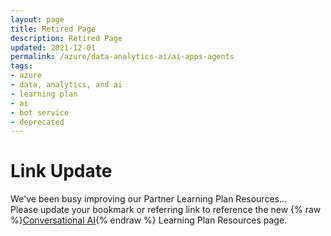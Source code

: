 ```yaml
---
layout: page
title: Retired Page
description: Retired Page
updated: 2021-12-01
permalink: /azure/data-analytics-ai/ai-apps-agents
tags: 
- azure
- data, analytics, and ai
- learning plan
- ai
- bot service
- deprecated
---
```


# Link Update

We've been busy improving our Partner Learning Plan Resources... 
<br />Please update your bookmark or referring link to reference the new {% raw %}[Conversational AI](conversational-ai){% endraw %} Learning Plan Resources page. 
